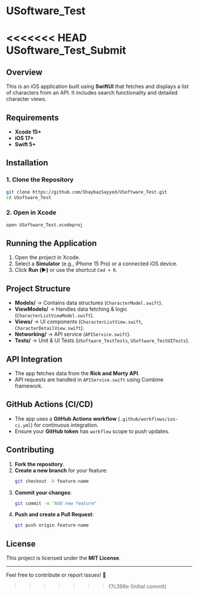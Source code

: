 # USoftware_Test
<<<<<<< HEAD
USoftware_Test_Submit
=======

## Overview
This is an iOS application built using **SwiftUI** that fetches and displays a list of characters from an API. It includes search functionality and detailed character views.

## Requirements
- **Xcode 15+**
- **iOS 17+**
- **Swift 5+**

## Installation
### **1. Clone the Repository**
```sh
git clone https://github.com/ShaybazSayyed/USoftware_Test.git
cd USoftware_Test
```

### **2. Open in Xcode**
```sh
open USoftware_Test.xcodeproj
```

## Running the Application
1. Open the project in Xcode.
2. Select a **Simulator** (e.g., iPhone 15 Pro) or a connected iOS device.
3. Click **Run (▶️)** or use the shortcut `Cmd + R`.

## Project Structure
- **Models/** → Contains data structures (`CharacterModel.swift`).
- **ViewModels/** → Handles data fetching & logic (`CharacterListViewModel.swift`).
- **Views/** → UI components (`CharacterListView.swift`, `CharacterDetailView.swift`).
- **Networking/** → API service (`APIService.swift`).
- **Tests/** → Unit & UI Tests (`USoftware_TestTests`, `USoftware_TestUITests`).

## API Integration
- The app fetches data from the **Rick and Morty API**.
- API requests are handled in `APIService.swift` using Combine framework.

## GitHub Actions (CI/CD)
- The app uses a **GitHub Actions workflow** (`.github/workflows/ios-ci.yml`) for continuous integration.
- Ensure your **GitHub token** has `workflow` scope to push updates.

## Contributing
1. **Fork the repository**.
2. **Create a new branch** for your feature:
   ```sh
   git checkout -b feature-name
   ```
3. **Commit your changes**:
   ```sh
   git commit -m "Add new feature"
   ```
4. **Push and create a Pull Request**:
   ```sh
   git push origin feature-name
   ```

## License
This project is licensed under the **MIT License**.

---
Feel free to contribute or report issues! 🚀

>>>>>>> f7c398e (Initial commit)
